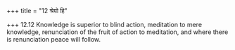 +++
title = "12 श्रेयो हि"

+++
12.12 Knowledge is superior to blind action, meditation to mere
knowledge, renunciation of the fruit of action to meditation, and where
there is renunciation peace will follow.
